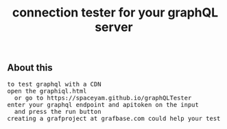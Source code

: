 <h1 align="center">
  connection tester for your graphQL server
  <img src="" alt=""> 
</h1>

&nbsp;
## About this ##
<pre>
to test graphql with a CDN
open the graphiql.html 
  or go to https://spaceyam.github.io/graphQLTester
enter your graphql endpoint and apitoken on the input 
  and press the run button
creating a grafproject at grafbase.com could help your test 
</pre>
